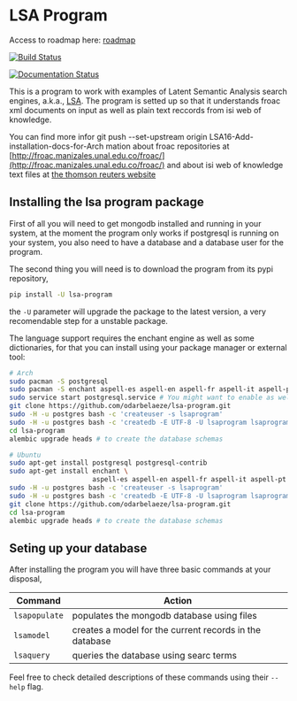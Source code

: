 # LSA Program

Access to roadmap here: [roadmap](https://www.lucidchart.com/invitations/accept/61d72a6b-d843-42b5-b54a-22c7f85e84d3)

[![Build Status](https://travis-ci.org/odarbelaeze/lsa-program.svg?branch=master)](https://travis-ci.org/odarbelaeze/lsa-program)

[![Documentation Status](https://readthedocs.org/projects/lsa-program/badge/?version=latest)](http://lsa-program.readthedocs.org/en/latest/?badge=latest)

This is a program to work with examples of Latent Semantic Analysis search
engines, a.k.a., [LSA](https://en.wikipedia.org/wiki/Latent_semantic_analysis).
The program is setted up so that it understands froac xml documents on input
as well as plain text reccords from isi web of knowledge.

You can find more infor    git push --set-upstream origin LSA16-Add-installation-docs-for-Arch
mation about froac repositories at
[http://froac.manizales.unal.edu.co/froac/](http://froac.manizales.unal.edu.co/froac/)
and about isi web of knowledge text files at
[the thomson reuters website](http://images.webofknowledge.com/WOK46/help/WOK/h_ml_options.html)

## Installing the lsa program package

First of all you will need to get mongodb installed and running in your system,
at the moment the program only works if postgresql is running on your system,
you also need to have a database and a database user for the program.

The second thing you will need is to download the program from its pypi
repository,

```bash
pip install -U lsa-program
```

the `-U` parameter will upgrade the package to the latest version, a very
recomendable step for a unstable package.

The language support requires the enchant engine as well as some dictionaries,
for that you can install using your package manager or external tool:

```bash
# Arch
sudo pacman -S postgresql
sudo pacman -S enchant aspell-es aspell-en aspell-fr aspell-it aspell-pt
sudo service start postgresql.service # You might want to enable as well
git clone https://github.com/odarbelaeze/lsa-program.git
sudo -H -u postgres bash -c 'createuser -s lsaprogram'
sudo -H -u postgres bash -c 'createdb -E UTF-8 -U lsaprogram lsaprogram'
cd lsa-program
alembic upgrade heads # to create the database schemas
```

```bash
# Ubuntu
sudo apt-get install postgresql postgresql-contrib
sudo apt-get install enchant \
                     aspell-es aspell-en aspell-fr aspell-it aspell-pt
sudo -H -u postgres bash -c 'createuser -s lsaprogram'
sudo -H -u postgres bash -c 'createdb -E UTF-8 -U lsaprogram lsaprogram'
git clone https://github.com/odarbelaeze/lsa-program.git
cd lsa-program
alembic upgrade heads # to create the database schemas
```

## Seting up your database

After installing the program you will have three basic commands at your
disposal,

Command         | Action
--------------- | -------------------------------------------------------
`lsapopulate`   | populates the mongodb database using files
`lsamodel`      | creates a model for the current records in the database
`lsaquery`      | queries the database using searc terms

Feel free to check detailed descriptions of these commands using their
`--help` flag.
